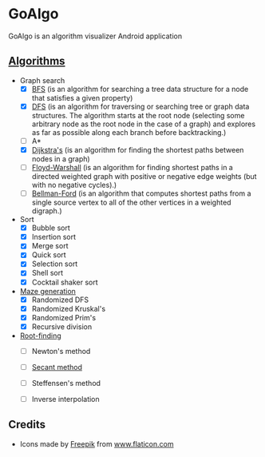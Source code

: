 # GoAlgo
GoAlgo is an algorithm visualizer Android application

## [Algorithms](https://en.wikipedia.org/wiki/List_of_algorithms)

- Graph search
  - [x] [BFS](https://en.wikipedia.org/wiki/Breadth-first_search) (is an algorithm for searching a tree data structure for a node that satisfies a given property)
  - [x] [DFS](https://en.wikipedia.org/wiki/Depth-first_search) (is an algorithm for traversing or searching tree or graph data structures. The algorithm starts at the root node (selecting some arbitrary node as the root node in the case of a graph) and explores as far as possible along each branch before backtracking.)
  - [ ] A*
  - [x] [Dijkstra's](https://en.wikipedia.org/wiki/Dijkstra's_algorithm) (is an algorithm for finding the shortest paths between nodes in a graph)
  - [ ] [Floyd-Warshall](https://en.wikipedia.org/wiki/Floyd%E2%80%93Warshall_algorithm) (is an algorithm for finding shortest paths in a directed weighted graph with positive or negative edge weights (but with no negative cycles).)
  - [ ] [Bellman-Ford](https://en.wikipedia.org/wiki/Bellman%E2%80%93Ford_algorithm) (is an algorithm that computes shortest paths from a single source vertex to all of the other vertices in a weighted digraph.)
  
- Sort
  - [x] Bubble sort
  - [x] Insertion sort
  - [x] Merge sort
  - [x] Quick sort
  - [x] Selection sort
  - [x] Shell sort
  - [x] Cocktail shaker sort
- [Maze generation](https://en.wikipedia.org/wiki/Maze_generation_algorithm)
  - [x] Randomized DFS
  - [x] Randomized Kruskal's
  - [x] Randomized Prim's
  - [x] Recursive division

- [Root-finding](https://en.wikipedia.org/wiki/Root-finding_algorithms)
  - [ ] Newton's method
  - [ ] [Secant method](https://en.wikipedia.org/wiki/Secant_method)
  - [ ] Steffensen's method
  - [ ] Inverse interpolation



## Credits

- <div>Icons made by <a href="https://www.freepik.com" title="Freepik">Freepik</a> from <a href="https://www.flaticon.com/" title="Flaticon">www.flaticon.com</a></div>

